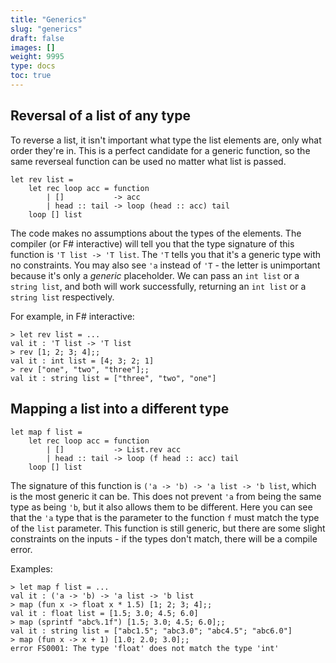 ```yaml
---
title: "Generics"
slug: "generics"
draft: false
images: []
weight: 9995
type: docs
toc: true
---
```


## Reversal of a list of any type
To reverse a list, it isn't important what type the list elements are, only what order they're in.  This is a perfect candidate for a generic function, so the same reverseal function can be used no matter what list is passed.

    let rev list =
        let rec loop acc = function
            | []           -> acc
            | head :: tail -> loop (head :: acc) tail
        loop [] list

The code makes no assumptions about the types of the elements.  The compiler (or F# interactive) will tell you that the type signature of this function is `'T list -> 'T list`.  The `'T` tells you that it's a generic type with no constraints.  You may also see `'a` instead of `'T` - the letter is unimportant because it's only a _generic_ placeholder.  We can pass an `int list` or a `string list`, and both will work successfully, returning an `int list` or a `string list` respectively.

For example, in F# interactive:

    > let rev list = ...
    val it : 'T list -> 'T list
    > rev [1; 2; 3; 4];;
    val it : int list = [4; 3; 2; 1]
    > rev ["one", "two", "three"];;
    val it : string list = ["three", "two", "one"]

## Mapping a list into a different type
    let map f list =
        let rec loop acc = function
            | []           -> List.rev acc
            | head :: tail -> loop (f head :: acc) tail
        loop [] list

The signature of this function is `('a -> 'b) -> 'a list -> 'b list`, which is the most generic it can be.  This does not prevent `'a` from being the same type as being `'b`, but it also allows them to be different.  Here you can see that the `'a` type that is the parameter to the function `f` must match the type of the `list` parameter.  This function is still generic, but there are some slight constraints on the inputs - if the types don't match, there will be a compile error.

Examples:

    > let map f list = ...
    val it : ('a -> 'b) -> 'a list -> 'b list
    > map (fun x -> float x * 1.5) [1; 2; 3; 4];;
    val it : float list = [1.5; 3.0; 4.5; 6.0]
    > map (sprintf "abc%.1f") [1.5; 3.0; 4.5; 6.0];;
    val it : string list = ["abc1.5"; "abc3.0"; "abc4.5"; "abc6.0"]
    > map (fun x -> x + 1) [1.0; 2.0; 3.0];;
    error FS0001: The type 'float' does not match the type 'int'

